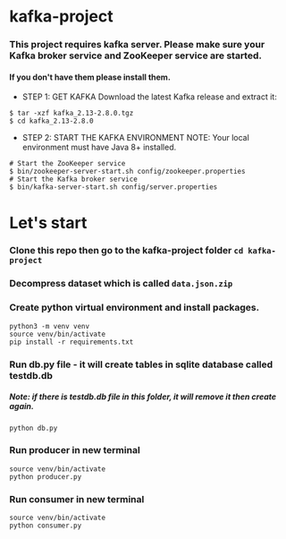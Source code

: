 # kafka-project
### This project requires kafka server. Please make sure your Kafka broker service and ZooKeeper service are started.
#### If you don't have them please install them. 
* STEP 1: GET KAFKA
Download the latest Kafka release and extract it:
```
$ tar -xzf kafka_2.13-2.8.0.tgz
$ cd kafka_2.13-2.8.0
```
* STEP 2: START THE KAFKA ENVIRONMENT
NOTE: Your local environment must have Java 8+ installed.
```
# Start the ZooKeeper service
$ bin/zookeeper-server-start.sh config/zookeeper.properties
# Start the Kafka broker service
$ bin/kafka-server-start.sh config/server.properties
```

# Let's start
### Clone this repo then go to the kafka-project folder ```cd kafka-project```
### Decompress dataset which is called ```data.json.zip```
### Create python virtual environment and install packages.
```
python3 -m venv venv
source venv/bin/activate
pip install -r requirements.txt
```
### Run db.py file - it will create tables in sqlite database called testdb.db
##### Note: if there is testdb.db file in this folder, it will remove it then create again.
```python db.py```

### Run producer in new terminal 
```
source venv/bin/activate
python producer.py
```

### Run consumer in new terminal
```
source venv/bin/activate
python consumer.py
```



